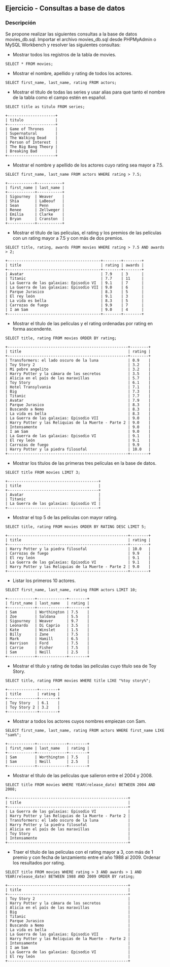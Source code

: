 ## Ejercicio - Consultas a base de datos
### Descripción
Se propone realizar las siguientes consultas a la base de datos movies_db.sql.
Importar el archivo movies_db.sql desde PHPMyAdmin o MySQL Workbench y resolver las siguientes consultas:

- Mostrar todos los registros de la tabla de movies.
```
SELECT * FROM movies;
```
- Mostrar el nombre, apellido y rating de todos los actores.
```
SELECT first_name, last_name, rating FROM actors;
```
- Mostrar el título de todas las series y usar alias para que tanto el nombre de la tabla como el campo estén en español.
```
SELECT title as titulo FROM series;
```
```
+---------------------+
| titulo              |
+---------------------+
| Game of Thrones     |
| Supernatural        |
| The Walking Dead    |
| Person of Interest  |
| The Big Bang Theory |
| Breaking Bad        |
+---------------------+
```
- Mostrar el nombre y apellido de los actores cuyo rating sea mayor a 7.5.
```
SELECT first_name, last_name FROM actors WHERE rating > 7.5;
```
```
+------------+-----------+
| first_name | last_name |
+------------+-----------+
| Sigourney  | Weaver    |
| Shia       | LaBeouf   |
| Sean       | Penn      |
| Renee      | Zellweger |
| Emilia     | Clarke    |
| Bryan      | Cranston  |
+------------+-----------+
```
- Mostrar el título de las películas, el rating y los premios de las películas con un rating mayor a 7.5 y con más de dos premios.
```
SELECT title, rating, awards FROM movies WHERE rating > 7.5 AND awards > 2;
```
```
+-----------------------------------------+--------+--------+
| title                                   | rating | awards |
+-----------------------------------------+--------+--------+
| Avatar                                  | 7.9    | 3      |
| Titanic                                 | 7.7    | 11     |
| La Guerra de las galaxias: Episodio VI  | 9.1    | 7      |
| La Guerra de las galaxias: Episodio VII | 9.0    | 6      |
| Parque Jurasico                         | 8.3    | 5      |
| El rey león                             | 9.1    | 3      |
| La vida es bella                        | 8.3    | 5      |
| Carrozas de fuego                       | 9.9    | 7      |
| I am Sam                                | 9.0    | 4      |
+-----------------------------------------+--------+--------+  
```
- Mostrar el título de las películas y el rating ordenadas por rating en forma ascendente.
```
SELECT title, rating FROM movies ORDER BY rating;
```
```
+-----------------------------------------------------+--------+
| title                                               | rating |
+-----------------------------------------------------+--------+
| Transformers: el lado oscuro de la luna             | 0.9    |
| Toy Story 2                                         | 3.2    |
| Mi pobre angelito                                   | 3.2    |
| Harry Potter y la cámara de los secretos            | 3.5    |
| Alicia en el país de las maravillas                 | 5.7    |
| Toy Story                                           | 6.1    |
| Hotel Transylvania                                  | 7.1    |
| Big                                                 | 7.3    |
| Titanic                                             | 7.7    |
| Avatar                                              | 7.9    |
| Parque Jurasico                                     | 8.3    |
| Buscando a Nemo                                     | 8.3    |
| La vida es bella                                    | 8.3    |
| La Guerra de las galaxias: Episodio VII             | 9.0    |
| Harry Potter y las Reliquias de la Muerte - Parte 2 | 9.0    |
| Intensamente                                        | 9.0    |
| I am Sam                                            | 9.0    |
| La Guerra de las galaxias: Episodio VI              | 9.1    |
| El rey león                                         | 9.1    |
| Carrozas de fuego                                   | 9.9    |
| Harry Potter y la piedra filosofal                  | 10.0   |
+-----------------------------------------------------+--------+
```
- Mostrar los títulos de las primeras tres películas en la base de datos.
```
SELECT title FROM movies LIMIT 3;
```
```
+----------------------------------------+
| title                                  |
+----------------------------------------+
| Avatar                                 |
| Titanic                                |
| La Guerra de las galaxias: Episodio VI |
+----------------------------------------+
```
- Mostrar el top 5 de las películas con mayor rating.
```
SELECT title, rating FROM movies ORDER BY RATING DESC LIMIT 5;
```
```
+-----------------------------------------------------+--------+
| title                                               | rating |
+-----------------------------------------------------+--------+
| Harry Potter y la piedra filosofal                  | 10.0   |
| Carrozas de fuego                                   | 9.9    |
| El rey león                                         | 9.1    |
| La Guerra de las galaxias: Episodio VI              | 9.1    |
| Harry Potter y las Reliquias de la Muerte - Parte 2 | 9.0    |
+-----------------------------------------------------+--------+

```
- Listar los primeros 10 actores.
```
SELECT first_name, last_name, rating FROM actors LIMIT 10;
```
```
+------------+-------------+--------+
| first_name | last_name   | rating |
+------------+-------------+--------+
| Sam        | Worthington | 7.5    |
| Zoe        | Saldana     | 5.5    |
| Sigourney  | Weaver      | 9.7    |
| Leonardo   | Di Caprio   | 3.5    |
| Kate       | Winslet     | 1.5    |
| Billy      | Zane        | 7.5    |
| Mark       | Hamill      | 6.5    |
| Harrison   | Ford        | 7.5    |
| Carrie     | Fisher      | 7.5    |
| Sam        | Neill       | 2.5    |
+------------+-------------+--------+
```
- Mostrar el título y rating de todas las películas cuyo título sea de Toy Story.
```
SELECT title, rating FROM movies WHERE title LIKE "%toy story%";
```
```
+-------------+--------+
| title       | rating |
+-------------+--------+
| Toy Story   | 6.1    |
| Toy Story 2 | 3.2    |
+-------------+--------+
```
- Mostrar a todos los actores cuyos nombres empiezan con Sam.
```
SELECT first_name, last_name, rating FROM actors WHERE first_name LIKE "sam%";
```
```
+------------+-------------+--------+
| first_name | last_name   | rating |
+------------+-------------+--------+
| Sam        | Worthington | 7.5    |
| Sam        | Neill       | 2.5    |
+------------+-------------+--------+

```
- Mostrar el título de las películas que salieron entre el 2004 y 2008.
```
SELECT title FROM movies WHERE YEAR(release_date) BETWEEN 2004 AND 2008;
```
```
+-----------------------------------------------------+
| title                                               |
+-----------------------------------------------------+
| La Guerra de las galaxias: Episodio VI              |
| Harry Potter y las Reliquias de la Muerte - Parte 2 |
| Transformers: el lado oscuro de la luna             |
| Harry Potter y la piedra filosofal                  |
| Alicia en el país de las maravillas                 |
| Toy Story                                           |
| Intensamente                                        |
+-----------------------------------------------------+
```
- Traer el título de las películas con el rating mayor a 3, con más de 1 premio y con fecha de lanzamiento entre el año 1988 al 2009. Ordenar los resultados por rating.

```
SELECT title FROM movies WHERE rating > 3 AND awards > 1 AND YEAR(release_date) BETWEEN 1988 AND 2009 ORDER BY rating;
```

```
+-----------------------------------------------------+
| title                                               |
+-----------------------------------------------------+
| Toy Story 2                                         |
| Harry Potter y la cámara de los secretos            |
| Alicia en el país de las maravillas                 |
| Big                                                 |
| Titanic                                             |
| Parque Jurasico                                     |
| Buscando a Nemo                                     |
| La vida es bella                                    |
| La Guerra de las galaxias: Episodio VII             |
| Harry Potter y las Reliquias de la Muerte - Parte 2 |
| Intensamente                                        |
| I am Sam                                            |
| La Guerra de las galaxias: Episodio VI              |
| El rey león                                         |
+-----------------------------------------------------+
```
